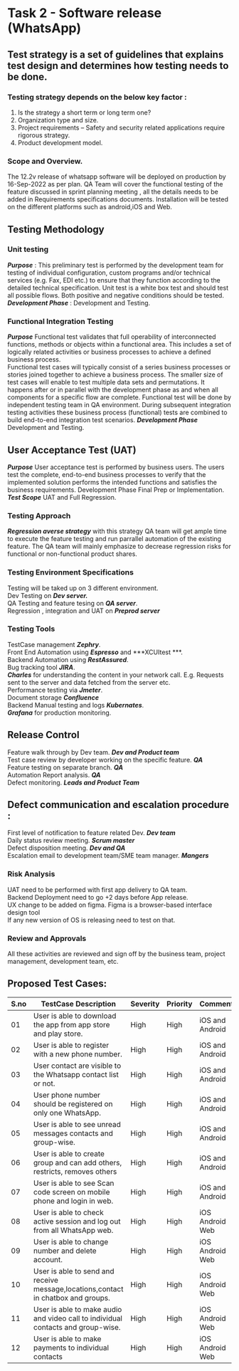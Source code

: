 # Task 2 - Software release (WhatsApp)

##  Test strategy is a set of guidelines that explains test design and determines how testing needs to be done.

### Testing strategy depends on the below key factor :
1. Is the strategy a short term or long term one?
2. Organization type and size.
3. Project requirements – Safety and security related applications require rigorous strategy.
4. Product development model.



### Scope and Overview.

The 12.2v release of whatsapp software will be deployed on production by 16-Sep-2022 as per plan.
QA Team will cover the functional testing of the feature discussed in sprint planning meeting , all the details needs to be added in Requirements specifications documents.
Installation will be tested on the different platforms such as android,iOS and Web.

## Testing Methodology

### Unit testing

_**Purpose**_ : This preliminary test is performed by the development team for testing of individual configuration, custom programs and/or technical services (e.g. Fax, EDI etc.) to ensure that they function according to the detailed technical specification.
Unit test is a white box test and should test all possible flows. Both positive and negative conditions should be tested.
_**Development Phase**_   : Development and Testing.

### Functional Integration Testing

_**Purpose**_ Functional test validates that full operability of interconnected functions, methods or objects within a functional area.  This includes a set of logically related activities or business processes to achieve a defined business process.  
Functional test cases will typically consist of a series business processes or stories joined together to achieve a business process. The smaller size of test cases will enable to test multiple data sets and permutations.
It happens after or in parallel with the development phase as and when all components for a specific flow are complete. Functional test will be done by independent testing team in QA environment.
During subsequent integration testing activities these business process (functional) tests are combined to build end-to-end integration test scenarios.
_**Development Phase**_ Development and Testing.

## User Acceptance Test (UAT)

_**Purpose**_ User acceptance test is performed by business users. The users test the complete, end-to-end business processes to verify that the implemented solution performs the intended functions and satisfies the business requirements.
Development Phase   Final Prep or Implementation.
_**Test Scope**_ UAT and Full Regression.

### Testing Approach

***Regression averse strategy*** with this strategy QA team will get ample time to execute the feature testing and run parrallel automation of the existing feature.
The QA team will mainly emphasize to decrease regression risks for functional or non-functional product shares.


### Testing Environment Specifications

Testing will be taked up on 3 different environment. <br>
Dev Testing on ***Dev server.*** <br>
QA Testing and feature tesing on ***QA server***. <br>
Regression , integration and UAT on ***Preprod server*** <br>


### Testing Tools

TestCase management ***Zephry***. <br>
Front End Automation using ***Espresso*** and ***XCUItest ***. <br>
Backend Automation using ***RestAssured***. <br>
Bug tracking tool ***JIRA***. <br>
***Charles*** for understanding the content in your network call. E.g. Requests sent to the server and data fetched from the server etc. <br>
Performance testing via ***Jmeter***. <br>
Document storage  ***Confluence*** <br>
Backend Manual testing and logs ***Kubernates***. <br>
***Grafana*** for production monitoring. <br>


## Release Control

Feature walk through by Dev team.    ***Dev and Product team*** <br>
Test case review by developer working on the specific feature.  ***QA*** <br>
Feature testing on separate branch.   ***QA*** <br>
Automation Report analysis. ***QA*** <br>
Defect monitoring. ***Leads and Product Team*** <br>

## Defect communication and escalation procedure :

First level of notification to feature related Dev. ***Dev team*** <br>
Daily status review meeting. ***Scrum master*** <br>
Defect disposition meeting. ***Dev and QA*** <br>
Escalation email to development team/SME team manager. ***Mangers*** <br>


### Risk Analysis

UAT need to be performed with first app delivery to QA team. <br>
Backend Deployment need to go +2 days before App release. <br>
UX change to be added on figma. Figma is a browser-based interface design tool <br>
If any new version of OS is releasing need to test on that. <br>


###  Review and Approvals

All these activities are reviewed and sign off by the business team, project management, development team, etc.  <br>

## Proposed Test Cases:

| S.no   | TestCase Description                                                              | Severity         | Priority    |  Comments        | Module       |
| ------ |-----------------------------------------------------------------------------------| -------------- |   -------------|--------------| --------------------------|
| 01     | User is able to download the app from app store and play store.                   | High             | High        | iOS and Android | Installation Testing <br> |
| 02     | User is able to register with a new phone number.                                 | High             | High        | iOS and Android | Installation Testing <br> |
| 03     | User contact are visible to the Whatsapp contact list or not.                     | High             | High        | iOS and Android | Installation Testing <br> | 
| 04     | User phone number should be registered on only one WhatsApp.                      | High             | High        | iOS and Android | Installation Testing <br> |
| 05     | User is able to see unread messages contacts and group-wise.                      | High             | High        | iOS and Android | Usability Testing <br> |
| 06     | User is able to create group and can add others, restricts, removes others        | High             | High        | iOS and Android | UI Testing <br> |
| 07     | User is able to see Scan code screen on mobile phone and login in web.            | High             | High        | iOS and Android | UI + Security Testing <br> |
| 08     | User is able to check active session and log out from all WhatsApp web.           | High             | High        | iOS Android Web | Mainline function <br> |
| 09     | User is able to change number and delete account.                                 | High             | High        | iOS Android Web | Usability Testing <br> |
| 10     | User is able to send and receive message,locations,contact in chatbox and groups. | High             | High        | iOS Android Web | Accessibility Testing  <br> |
| 11     | User is able to make audio and video call to individual contacts and group-wise.  | High             | High        | iOS Android Web | Accessibility Testing <br> |
| 12     | User is able to make payments to individual contacts                              | High             | High        | iOS Android Web | Security Testing  <br> |